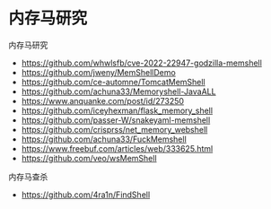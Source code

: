 # 内存马研究
内存马研究

- https://github.com/whwlsfb/cve-2022-22947-godzilla-memshell
- https://github.com/jweny/MemShellDemo
- https://github.com/ce-automne/TomcatMemShell
- https://github.com/achuna33/Memoryshell-JavaALL
- https://www.anquanke.com/post/id/273250
- https://github.com/iceyhexman/flask_memory_shell
- https://github.com/passer-W/snakeyaml-memshell
- https://github.com/crisprss/net_memory_webshell
- https://github.com/achuna33/FuckMemshell
- https://www.freebuf.com/articles/web/333625.html
- https://github.com/veo/wsMemShell

内存马查杀

- https://github.com/4ra1n/FindShell